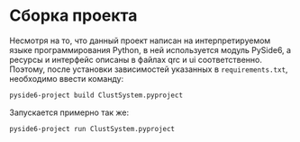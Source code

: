 # Сборка проекта

Несмотря на то, что данный проект написан на интерпретируемом языке программирования Python, в ней используется модуль PySide6, а ресурсы и интерфейс описаны в файлах qrc и ui соответственно. Поэтому, после установки зависимостей указанных в `requirements.txt`, необходимо ввести команду:

```bash
pyside6-project build ClustSystem.pyproject
```

Запускается примерно так же:

```bash
pyside6-project run ClustSystem.pyproject
```

